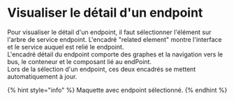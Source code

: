 # Visualiser le détail d'un endpoint

Pour visualiser le détail d'un endpoint, il faut sélectionner l'élément sur l'arbre de service endpoint. L'encadré "related element" montre l'interface et le service auquel est relié le endpoint.   
L'encadré détail du endpoint comporte des graphes et la navigation vers le bus, le conteneur et le composant lié au endPoint.  
Lors de la sélection d'un endpoint, ces deux encadrés se mettent automatiquement à jour.

{% hint style="info" %}
Maquette avec endpoint sélectionné.
{% endhint %}

